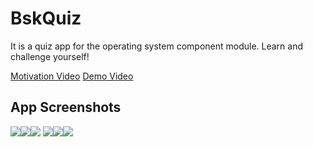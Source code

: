 # BskQuiz

It is a quiz app for the operating system component module. Learn and challenge yourself!

[Motivation Video](https://hsworms-my.sharepoint.com/:v:/g/personal/alfred_tachi_hsworms_onmicrosoft_com/EZhX1xzMe-NGkVnYJ8pHG_EBF-b9XOBxm_r0HKJhZFxh2Q?e=shhpu3)
[Demo Video](https://hsworms-my.sharepoint.com/:v:/g/personal/alfred_tachi_hsworms_onmicrosoft_com/EZJPAEAz20RKjMBKCIh3L7YBmXvYiC38XQ2oc4TGQgxYtA?e=ivSl3y)

## App Screenshots


![](images/screen-0.png)![](images/screen-00.png)![](images/screen-01.png)
![](images/screen-02.png)![](images/screen-03.png)![](images/screen-04.png)

